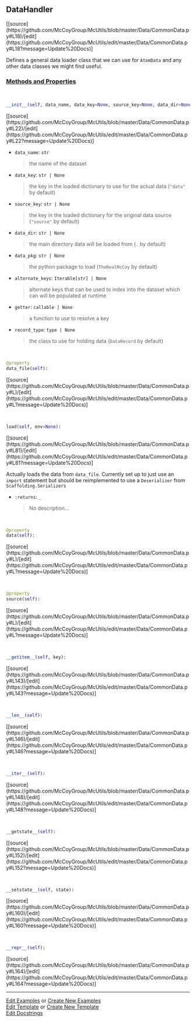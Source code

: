 ## <a id="McUtils.Data.CommonData.DataHandler">DataHandler</a> 
<div class="docs-source-link" markdown="1">
[[source](https://github.com/McCoyGroup/McUtils/blob/master/Data/CommonData.py#L18)/[edit](https://github.com/McCoyGroup/McUtils/edit/master/Data/CommonData.py#L18?message=Update%20Docs)]
</div>

Defines a general data loader class that we can use for `AtomData` and any other data classes we might find useful.

<div class="collapsible-section">
 <div class="collapsible-section collapsible-section-header" markdown="1">
 
### <a class="collapse-link" data-toggle="collapse" href="#methods">Methods and Properties</a> <a class="float-right" data-toggle="collapse" href="#methods"><i class="fa fa-chevron-down"></i></a>

 </div>
 <div class="collapsible-section collapsible-section-body collapse" id="methods" markdown="1">

<a id="McUtils.Data.CommonData.DataHandler.__init__" class="docs-object-method">&nbsp;</a> 
```python
__init__(self, data_name, data_key=None, source_key=None, data_dir=None, data_pkg=None, alternate_keys=None, getter=None, record_type=None): 
```
<div class="docs-source-link" markdown="1">
[[source](https://github.com/McCoyGroup/McUtils/blob/master/Data/CommonData.py#L22)/[edit](https://github.com/McCoyGroup/McUtils/edit/master/Data/CommonData.py#L22?message=Update%20Docs)]
</div>


- `data_name`: `str`
    >the name of the dataset
- `data_key`: `str | None`
    >the key in the loaded dictionary to use for the actual data (`"data"` by default)
- `source_key`: `str | None`
    >the key in the loaded dictionary for the original data source (`"source"` by default)
- `data_dir`: `str | None`
    >the main directory data will be loaded from (`.` by default)
- `data_pkg`: `str | None`
    >the python package to load (`TheRealMcCoy` by default)
- `alternate_keys`: `Iterable[str] | None`
    >alternate keys that can be used to index into the dataset which can will be populated at runtime
- `getter`: `callable | None`
    >a function to use to resolve a key
- `record_type`: `type | None`
    >the class to use for holding data (`DataRecord` by default)

<a id="McUtils.Data.CommonData.DataHandler.data_file" class="docs-object-method">&nbsp;</a> 
```python
@property
data_file(self): 
```
<div class="docs-source-link" markdown="1">
[[source](https://github.com/McCoyGroup/McUtils/blob/master/Data/CommonData.py#L)/[edit](https://github.com/McCoyGroup/McUtils/edit/master/Data/CommonData.py#L?message=Update%20Docs)]
</div>

<a id="McUtils.Data.CommonData.DataHandler.load" class="docs-object-method">&nbsp;</a> 
```python
load(self, env=None): 
```
<div class="docs-source-link" markdown="1">
[[source](https://github.com/McCoyGroup/McUtils/blob/master/Data/CommonData.py#L81)/[edit](https://github.com/McCoyGroup/McUtils/edit/master/Data/CommonData.py#L81?message=Update%20Docs)]
</div>

Actually loads the data from `data_file`.
        Currently set up to just use an `import` statement but should
        be reimplemented to use a `Deserializer` from `Scaffolding.Serializers`
- `:returns`: `_`
    >No description...

<a id="McUtils.Data.CommonData.DataHandler.data" class="docs-object-method">&nbsp;</a> 
```python
@property
data(self): 
```
<div class="docs-source-link" markdown="1">
[[source](https://github.com/McCoyGroup/McUtils/blob/master/Data/CommonData.py#L)/[edit](https://github.com/McCoyGroup/McUtils/edit/master/Data/CommonData.py#L?message=Update%20Docs)]
</div>

<a id="McUtils.Data.CommonData.DataHandler.source" class="docs-object-method">&nbsp;</a> 
```python
@property
source(self): 
```
<div class="docs-source-link" markdown="1">
[[source](https://github.com/McCoyGroup/McUtils/blob/master/Data/CommonData.py#L)/[edit](https://github.com/McCoyGroup/McUtils/edit/master/Data/CommonData.py#L?message=Update%20Docs)]
</div>

<a id="McUtils.Data.CommonData.DataHandler.__getitem__" class="docs-object-method">&nbsp;</a> 
```python
__getitem__(self, key): 
```
<div class="docs-source-link" markdown="1">
[[source](https://github.com/McCoyGroup/McUtils/blob/master/Data/CommonData.py#L143)/[edit](https://github.com/McCoyGroup/McUtils/edit/master/Data/CommonData.py#L143?message=Update%20Docs)]
</div>

<a id="McUtils.Data.CommonData.DataHandler.__len__" class="docs-object-method">&nbsp;</a> 
```python
__len__(self): 
```
<div class="docs-source-link" markdown="1">
[[source](https://github.com/McCoyGroup/McUtils/blob/master/Data/CommonData.py#L146)/[edit](https://github.com/McCoyGroup/McUtils/edit/master/Data/CommonData.py#L146?message=Update%20Docs)]
</div>

<a id="McUtils.Data.CommonData.DataHandler.__iter__" class="docs-object-method">&nbsp;</a> 
```python
__iter__(self): 
```
<div class="docs-source-link" markdown="1">
[[source](https://github.com/McCoyGroup/McUtils/blob/master/Data/CommonData.py#L148)/[edit](https://github.com/McCoyGroup/McUtils/edit/master/Data/CommonData.py#L148?message=Update%20Docs)]
</div>

<a id="McUtils.Data.CommonData.DataHandler.__getstate__" class="docs-object-method">&nbsp;</a> 
```python
__getstate__(self): 
```
<div class="docs-source-link" markdown="1">
[[source](https://github.com/McCoyGroup/McUtils/blob/master/Data/CommonData.py#L152)/[edit](https://github.com/McCoyGroup/McUtils/edit/master/Data/CommonData.py#L152?message=Update%20Docs)]
</div>

<a id="McUtils.Data.CommonData.DataHandler.__setstate__" class="docs-object-method">&nbsp;</a> 
```python
__setstate__(self, state): 
```
<div class="docs-source-link" markdown="1">
[[source](https://github.com/McCoyGroup/McUtils/blob/master/Data/CommonData.py#L160)/[edit](https://github.com/McCoyGroup/McUtils/edit/master/Data/CommonData.py#L160?message=Update%20Docs)]
</div>

<a id="McUtils.Data.CommonData.DataHandler.__repr__" class="docs-object-method">&nbsp;</a> 
```python
__repr__(self): 
```
<div class="docs-source-link" markdown="1">
[[source](https://github.com/McCoyGroup/McUtils/blob/master/Data/CommonData.py#L164)/[edit](https://github.com/McCoyGroup/McUtils/edit/master/Data/CommonData.py#L164?message=Update%20Docs)]
</div>

 </div>
</div>




___

[Edit Examples](https://github.com/McCoyGroup/McUtils/edit/gh-pages/ci/examples/McUtils/Data/CommonData/DataHandler.md) or 
[Create New Examples](https://github.com/McCoyGroup/McUtils/new/gh-pages/?filename=ci/examples/McUtils/Data/CommonData/DataHandler.md) <br/>
[Edit Template](https://github.com/McCoyGroup/McUtils/edit/gh-pages/ci/docs/McUtils/Data/CommonData/DataHandler.md) or 
[Create New Template](https://github.com/McCoyGroup/McUtils/new/gh-pages/?filename=ci/docs/templates/McUtils/Data/CommonData/DataHandler.md) <br/>
[Edit Docstrings](https://github.com/McCoyGroup/McUtils/edit/master/Data/CommonData.py#L18?message=Update%20Docs)